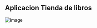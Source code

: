 ## Aplicacion Tienda de libros

![image](https://github.com/CrissFaDev/JavaFx--swimg--sprintBoot/assets/80075652/3a3301f5-00cd-4fdb-9ab1-7e18f39624ea)

